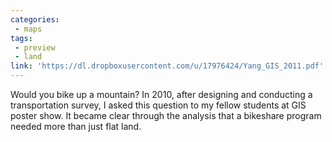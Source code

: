```yaml
---
categories:
 - maps
tags:
 - preview
 - land
link: 'https://dl.dropboxusercontent.com/u/17976424/Yang_GIS_2011.pdf'
---
```


Would you bike up a mountain? In 2010, after designing and conducting a transportation survey, I asked this question to my fellow students at GIS poster show. It became clear through the analysis that a bikeshare program needed more than just flat land.